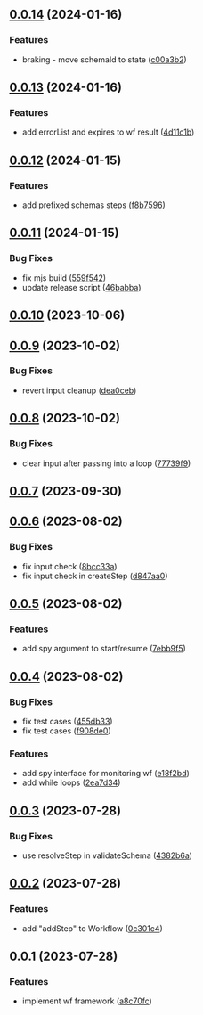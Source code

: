 ## [0.0.14](https://github.com/prostojs/wf/compare/v0.0.13...v0.0.14) (2024-01-16)


### Features

* braking - move schemaId to state ([c00a3b2](https://github.com/prostojs/wf/commit/c00a3b290984912f21602e24dd6b576628b7acdd))



## [0.0.13](https://github.com/prostojs/wf/compare/v0.0.12...v0.0.13) (2024-01-16)


### Features

* add errorList and expires to wf result ([4d11c1b](https://github.com/prostojs/wf/commit/4d11c1b1b46a32b7c4e6147b7b4539b88b479c7b))



## [0.0.12](https://github.com/prostojs/wf/compare/v0.0.11...v0.0.12) (2024-01-15)


### Features

* add prefixed schemas steps ([f8b7596](https://github.com/prostojs/wf/commit/f8b7596661c788b768ec2eb396b1e0108f0105bd))



## [0.0.11](https://github.com/prostojs/wf/compare/v0.0.10...v0.0.11) (2024-01-15)


### Bug Fixes

* fix mjs build ([559f542](https://github.com/prostojs/wf/commit/559f542b970078eade1e4672c1665ff3945c2422))
* update release script ([46babba](https://github.com/prostojs/wf/commit/46babbaed8f4113ffc63dc12fc9133cb2c8956f7))



## [0.0.10](https://github.com/prostojs/wf/compare/v0.0.9...v0.0.10) (2023-10-06)



## [0.0.9](https://github.com/prostojs/wf/compare/v0.0.8...v0.0.9) (2023-10-02)


### Bug Fixes

* revert input cleanup ([dea0ceb](https://github.com/prostojs/wf/commit/dea0cebe7844644e561cd11f8799c4b2e6a24b5c))



## [0.0.8](https://github.com/prostojs/wf/compare/v0.0.7...v0.0.8) (2023-10-02)


### Bug Fixes

* clear input after passing into a loop ([77739f9](https://github.com/prostojs/wf/commit/77739f9cde031fa56306e1c451a7328e800d8ceb))



## [0.0.7](https://github.com/prostojs/wf/compare/v0.0.6...v0.0.7) (2023-09-30)



## [0.0.6](https://github.com/prostojs/wf/compare/v0.0.5...v0.0.6) (2023-08-02)


### Bug Fixes

* fix input check ([8bcc33a](https://github.com/prostojs/wf/commit/8bcc33a1588a979fc444c0a0cf29c25996daf9ed))
* fix input check in createStep ([d847aa0](https://github.com/prostojs/wf/commit/d847aa0605d84dd643350d937f7efc545da2e228))



## [0.0.5](https://github.com/prostojs/wf/compare/v0.0.4...v0.0.5) (2023-08-02)


### Features

* add spy argument to start/resume ([7ebb9f5](https://github.com/prostojs/wf/commit/7ebb9f52e1121be08f0eb278a8494dc50873da18))



## [0.0.4](https://github.com/prostojs/wf/compare/v0.0.3...v0.0.4) (2023-08-02)


### Bug Fixes

* fix test cases ([455db33](https://github.com/prostojs/wf/commit/455db33efbb9b1bcffcd7620f55d522ba5f654a4))
* fix test cases ([f908de0](https://github.com/prostojs/wf/commit/f908de04efe04d39b54ea203f781150b8e981e08))


### Features

* add spy interface for monitoring wf ([e18f2bd](https://github.com/prostojs/wf/commit/e18f2bd9a39aa47878dcf50955cba2a02d97ed4b))
* add while loops ([2ea7d34](https://github.com/prostojs/wf/commit/2ea7d34aa68a3a22734fcdd59900a8869141e402))



## [0.0.3](https://github.com/prostojs/wf/compare/v0.0.2...v0.0.3) (2023-07-28)


### Bug Fixes

* use resolveStep in validateSchema ([4382b6a](https://github.com/prostojs/wf/commit/4382b6a66f929650232ae0ff1f87e7aa1c8f34b6))



## [0.0.2](https://github.com/prostojs/wf/compare/v0.0.1...v0.0.2) (2023-07-28)


### Features

* add "addStep" to Workflow ([0c301c4](https://github.com/prostojs/wf/commit/0c301c4ee474779bb9fb15617d91003fde115a4d))



## 0.0.1 (2023-07-28)


### Features

* implement wf framework ([a8c70fc](https://github.com/prostojs/wf/commit/a8c70fcaeb13ddd052a2c9a3b489174a6a391009))



